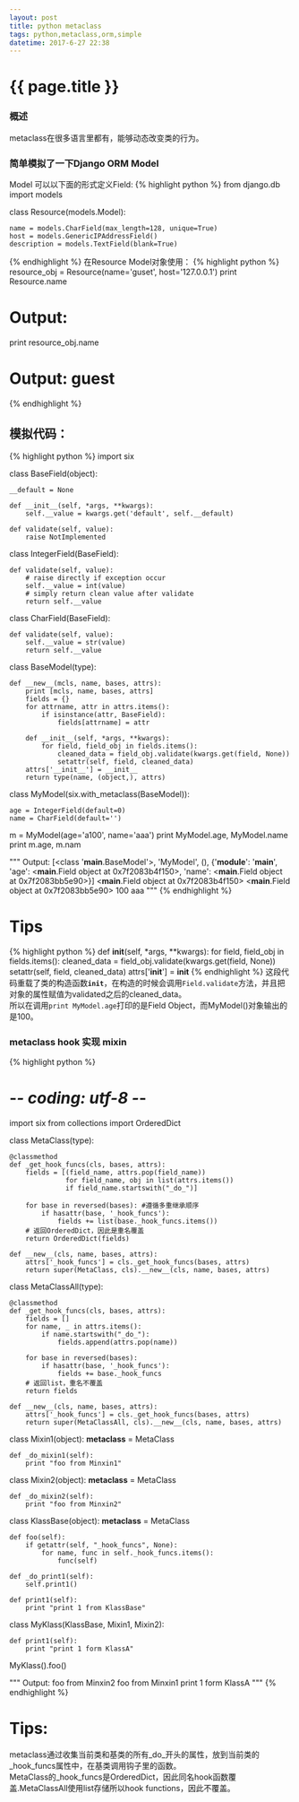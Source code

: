 ```yaml
---
layout: post
title: python metaclass
tags: python,metaclass,orm,simple
datetime: 2017-6-27 22:38
---
```


{{ page.title }}
================

### 概述
metaclass在很多语言里都有，能够动态改变类的行为。

### 简单模拟了一下Django ORM Model
Model 可以以下面的形式定义Field:
{% highlight python %}
from django.db import models


class Resource(models.Model):

    name = models.CharField(max_length=128, unique=True)
    host = models.GenericIPAddressField()
    description = models.TextField(blank=True)
{% endhighlight %}
在Resource Model对象使用：
{% highlight python %}
resource_obj = Resource(name='guset', host='127.0.0.1')
print Resource.name
# Output: <CharField object>
print resource_obj.name
# Output: guest
{% endhighlight %}

## 模拟代码：
{% highlight python %}
import six


class BaseField(object):

    __default = None

    def __init__(self, *args, **kwargs):
        self.__value = kwargs.get('default', self.__default)

    def validate(self, value):
        raise NotImplemented


class IntegerField(BaseField):

    def validate(self, value):
        # raise directly if exception occur
        self.__value = int(value)
        # simply return clean value after validate
        return self.__value


class CharField(BaseField):

    def validate(self, value):
        self.__value = str(value)
        return self.__value


class BaseModel(type):

    def __new__(mcls, name, bases, attrs):
        print [mcls, name, bases, attrs]
        fields = {}
        for attrname, attr in attrs.items():
            if isinstance(attr, BaseField):
                fields[attrname] = attr

        def __init__(self, *args, **kwargs):
            for field, field_obj in fields.items():
                cleaned_data = field_obj.validate(kwargs.get(field, None))
                setattr(self, field, cleaned_data)
        attrs['__init__'] = __init__
        return type(name, (object,), attrs)


class MyModel(six.with_metaclass(BaseModel)):

    age = IntegerField(default=0)
    name = CharField(default='')


m = MyModel(age='a100', name='aaa')
print MyModel.age, MyModel.name
print m.age, m.nam

"""
Output:
[<class '__main__.BaseModel'>, 'MyModel', (), {'__module__': '__main__', 'age': <__main__.Field object at 0x7f2083b4f150>, 'name': <__main__.Field object at 0x7f2083bb5e90>}]
<__main__.Field object at 0x7f2083b4f150> <__main__.Field object at 0x7f2083bb5e90>
100 aaa
"""
{% endhighlight %}

# Tips
{% highlight python %}
def __init__(self, *args, **kwargs):
    for field, field_obj in fields.items():
        cleaned_data = field_obj.validate(kwargs.get(field, None))
        setattr(self, field, cleaned_data)
attrs['__init__'] = __init__
{% endhighlight %}
这段代码重载了类的构造函数<code>__init__</code>，在构造的时候会调用<code>Field.validate</code>方法，并且把对象的属性赋值为validated之后的cleaned_data。<br/>
所以在调用<code>print MyModel.age</code>打印的是Field Object，而MyModel()对象输出的是100。

### metaclass hook 实现 mixin
{% highlight python %}
# -*- coding: utf-8 -*-
import six
from collections import OrderedDict

class MetaClass(type):
    
    @classmethod
    def _get_hook_funcs(cls, bases, attrs):
        fields = [(field_name, attrs.pop(field_name))
                  for field_name, obj in list(attrs.items())
                  if field_name.startswith("_do_")]

        for base in reversed(bases): #遵循多重继承顺序
            if hasattr(base, '_hook_funcs'):
                fields += list(base._hook_funcs.items())
        # 返回OrderedDict，因此是重名覆盖
        return OrderedDict(fields)
    
    def __new__(cls, name, bases, attrs):
        attrs['_hook_funcs'] = cls._get_hook_funcs(bases, attrs)
        return super(MetaClass, cls).__new__(cls, name, bases, attrs)
    
class MetaClassAll(type):
    
    @classmethod
    def _get_hook_funcs(cls, bases, attrs):
        fields = []
        for name, _ in attrs.items():
            if name.startswith("_do_"):
                fields.append(attrs.pop(name))

        for base in reversed(bases):
            if hasattr(base, '_hook_funcs'):
                fields += base._hook_funcs
        # 返回list，重名不覆盖
        return fields
    
    def __new__(cls, name, bases, attrs):
        attrs['_hook_funcs'] = cls._get_hook_funcs(bases, attrs)
        return super(MetaClassAll, cls).__new__(cls, name, bases, attrs)


class Mixin1(object):
    __metaclass__ = MetaClass
    
    def _do_mixin1(self):
        print "foo from Minxin1"
    
class Mixin2(object):
    __metaclass__ = MetaClass
    
    def _do_mixin2(self):
        print "foo from Minxin2"

class KlassBase(object):
    __metaclass__ = MetaClass

    def foo(self):
        if getattr(self, "_hook_funcs", None):
            for name, func in self._hook_funcs.items():
                func(self)
    
    def _do_print1(self):
        self.print1()
    
    def print1(self):
        print "print 1 from KlassBase"
    
class MyKlass(KlassBase, Mixin1, Mixin2):
    
    def print1(self):
        print "print 1 form KlassA"

MyKlass().foo()

"""
Output:
foo from Minxin2
foo from Minxin1
print 1 form KlassA
"""
{% endhighlight %}
# Tips:
metaclass通过收集当前类和基类的所有_do_开头的属性，放到当前类的_hook_funcs属性中，在基类调用钩子里的函数。<br/>
MetaClass的_hook_funcs是OrderedDict，因此同名hook函数覆盖.MetaClassAll使用list存储所以hook functions，因此不覆盖。